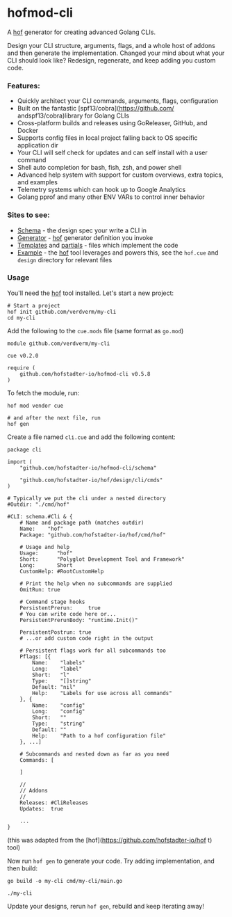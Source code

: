 # hofmod-cli

A [hof](https://github.com/hofstadter-io/hof) generator for creating advanced Golang CLIs.

Design your CLI structure, arguments, flags, and a whole host of addons
and then generate the implementation. Changed your mind about what your
CLI should look like? Redesign, regenerate, and keep adding you custom code.

### Features:

- Quickly architect your CLI commands, arguments, flags, configuration
- Built on the fantastic [spf13/cobra](https://github.com/ andspf13/cobra)library for Golang CLIs
- Cross-platform builds and releases using GoReleaser, GitHub, and Docker
- Supports config files in local project falling back to OS specific application dir
- Your CLI will self check for updates and can self install with a user command
- Shell auto completion for bash, fish, zsh, and power shell
- Advanced help system with support for custom overviews, extra topics, and examples
- Telemetry systems which can hook up to Google Analytics
- Golang pprof and many other ENV VARs to control inner behavior

### Sites to see:

- [Schema](./schema) - the design spec your write a CLI in
- [Generator](./gen) - [hof](https://github.com/hofstadter-io/hof) generator definition you invoke
- [Templates](./templates) and [partials](./partials) - files which implement the code
- [Example](https://github.com/hofstadter-io/hof) - the [hof](https://github.com/hofstadter-io/hof) tool leverages and powers this, see the `hof.cue` and `design` directory for relevant files

### Usage

You'll need the [hof](https://github.com/hofstadter-io/hof) tool installed. Let's start a new project:

```
# Start a project
hof init github.com/verdverm/my-cli
cd my-cli
```

Add the following to the `cue.mods` file (same format as `go.mod`)

```
module github.com/verdverm/my-cli

cue v0.2.0

require (
    github.com/hofstadter-io/hofmod-cli v0.5.8
)
```

To fetch the module, run:

```
hof mod vendor cue

# and after the next file, run
hof gen
```

Create a file named `cli.cue` and add the following content:

```
package cli

import (
	"github.com/hofstadter-io/hofmod-cli/schema"

	"github.com/hofstadter-io/hof/design/cli/cmds"
)

# Typically we put the cli under a nested directory
#Outdir: "./cmd/hof"

#CLI: schema.#Cli & {
    # Name and package path (matches outdir)
	Name:    "hof"
	Package: "github.com/hofstadter-io/hof/cmd/hof"

    # Usage and help
	Usage:      "hof"
	Short:      "Polyglot Development Tool and Framework"
	Long:       Short
	CustomHelp: #RootCustomHelp

    # Print the help when no subcommands are supplied
	OmitRun: true

    # Command stage hooks
	PersistentPrerun:     true
    # You can write code here or...
	PersistentPrerunBody: "runtime.Init()"
 
	PersistentPostrun: true
    # ...or add custom code right in the output

    # Persistent flags work for all subcommands too
    Pflags: [{
		Name:    "labels"
		Long:    "label"
		Short:   "l"
		Type:    "[]string"
		Default: "nil"
		Help:    "Labels for use across all commands"
	}, {
		Name:    "config"
		Long:    "config"
		Short:   ""
		Type:    "string"
		Default: ""
		Help:    "Path to a hof configuration file"
	}, ...]

    # Subcommands and nested down as far as you need
	Commands: [

	]

	//
	// Addons
	//
	Releases: #CliReleases
	Updates:  true

    ...
}
```

(this was adapted from the [hof](https://github.com/hofstadter-io/hof t) tool)

Now run `hof gen` to generate your code.
Try adding implementation, and then build:

```
go build -o my-cli cmd/my-cli/main.go

./my-cli
```

Update your designs, rerun `hof gen`, rebuild
and keep iterating away!

